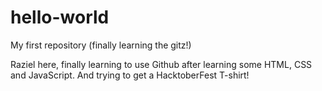 # hello-world
My first repository (finally learning the gitz!)

Raziel here, finally learning to use Github after learning some HTML, CSS and JavaScript. And trying to get a HacktoberFest T-shirt!
